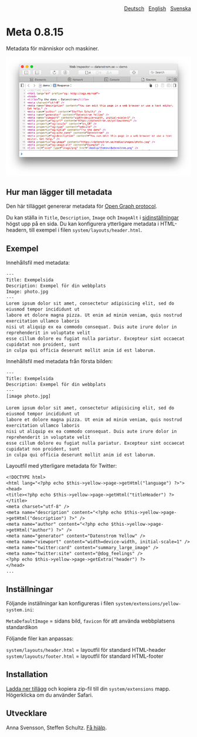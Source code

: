 <p align="right"><a href="README-de.md">Deutsch</a> &nbsp; <a href="README.md">English</a> &nbsp; <a href="README-sv.md">Svenska</a></p>

# Meta 0.8.15

Metadata för människor och maskiner.

<p align="center"><img src="meta-screenshot.png?raw=true" alt="Skärmdump"></p>

## Hur man lägger till metadata

Den här tillägget genererar metadata för [Open Graph protocol](https://ogp.me/).

Du kan ställa in `Title`, `Description`, `Image` och `ImageAlt` i [sidinställningar](https://github.com/annaesvensson/yellow-core/tree/main/README-sv.md#inställningar-page) högst upp på en sida. Du kan konfigurera ytterligare metadata i HTML-headern, till exempel i filen  `system/layouts/header.html`.

## Exempel

Innehållsfil med metadata: 

    ---
    Title: Exempelsida
    Description: Exempel för din webbplats
    Image: photo.jpg
    ---
    Lorem ipsum dolor sit amet, consectetur adipisicing elit, sed do eiusmod tempor incididunt ut 
    labore et dolore magna pizza. Ut enim ad minim veniam, quis nostrud exercitation ullamco laboris 
    nisi ut aliquip ex ea commodo consequat. Duis aute irure dolor in reprehenderit in voluptate velit 
    esse cillum dolore eu fugiat nulla pariatur. Excepteur sint occaecat cupidatat non proident, sunt 
    in culpa qui officia deserunt mollit anim id est laborum.

Innehållsfil med metadata från första bilden:

    ---
    Title: Exempelsida
    Description: Exempel för din webbplats
    ---
    [image photo.jpg]

    Lorem ipsum dolor sit amet, consectetur adipisicing elit, sed do eiusmod tempor incididunt ut 
    labore et dolore magna pizza. Ut enim ad minim veniam, quis nostrud exercitation ullamco laboris 
    nisi ut aliquip ex ea commodo consequat. Duis aute irure dolor in reprehenderit in voluptate velit 
    esse cillum dolore eu fugiat nulla pariatur. Excepteur sint occaecat cupidatat non proident, sunt 
    in culpa qui officia deserunt mollit anim id est laborum.

Layoutfil med ytterligare metadata för Twitter:

    <!DOCTYPE html>
    <html lang="<?php echo $this->yellow->page->getHtml("language") ?>">
    <head>
    <title><?php echo $this->yellow->page->getHtml("titleHeader") ?></title>
    <meta charset="utf-8" />
    <meta name="description" content="<?php echo $this->yellow->page->getHtml("description") ?>" />
    <meta name="author" content="<?php echo $this->yellow->page->getHtml("author") ?>" />
    <meta name="generator" content="Datenstrom Yellow" />
    <meta name="viewport" content="width=device-width, initial-scale=1" />
    <meta name="twitter:card" content="summary_large_image" />
    <meta name="twitter:site" content="@dog_feelings" />
    <?php echo $this->yellow->page->getExtra("header") ?>
    </head>
    ...

## Inställningar

Följande inställningar kan konfigureras i filen `system/extensions/yellow-system.ini`:

`MetaDefaultImage` = sidans bild, `favicon` för att använda webbplatsens standardikon  

Följande filer kan anpassas:

`system/layouts/header.html` = layoutfil för standard HTML-header  
`system/layouts/footer.html` = layoutfil för standard HTML-footer  

## Installation

[Ladda ner tillägg](https://github.com/annaesvensson/yellow-meta/archive/main.zip) och kopiera zip-fil till din `system/extensions` mapp. Högerklicka om du använder Safari.

## Utvecklare

Anna Svensson, Steffen Schultz. [Få hjälp](https://datenstrom.se/sv/yellow/help/).
